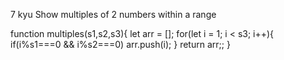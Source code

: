 7 kyu
Show multiples of 2 numbers within a range

function multiples(s1,s2,s3){
  let arr = [];
  for(let i = 1; i < s3; i++){
    if(i%s1===0 && i%s2===0)
      arr.push(i);
  }
  return arr;;
}
